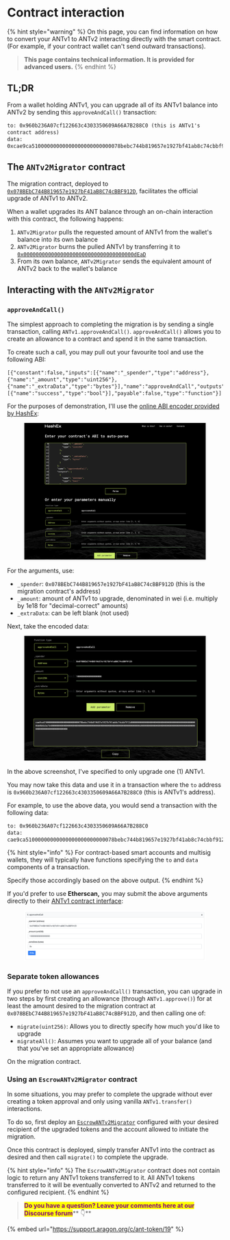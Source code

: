 # Contract interaction

{% hint style="warning" %}
On this page, you can find information on how to convert your ANTv1 to ANTv2 interacting directly with the smart contract. (For example, if your contract wallet can't send outward transactions).

> **This page contains technical information. It is provided for advanced users.**&#x20;
{% endhint %}

## TL;DR

From a wallet holding ANTv1, you can upgrade all of its ANTv1 balance into ANTv2 by sending this `approveAndCall()` transaction:

```
to: 0x960b236A07cf122663c4303350609A66A7B288C0 (this is ANTv1's contract address)
data: 0xcae9ca51000000000000000000000000078bebc744b819657e1927bf41ab8c74cbbf912dffffffffffffffffffffffffffffffffffffffffffffffffffffffffffffffff00000000000000000000000000000000000000000000000000000000000000600000000000000000000000000000000000000000000000000000000000000000
```

## The `ANTv2Migrator` contract

The migration contract, deployed to [`0x078BEbC744B819657e1927bF41aB8C74cBBF912D`](https://etherscan.io/address/0x078BEbC744B819657e1927bF41aB8C74cBBF912D), facilitates the official upgrade of ANTv1 to ANTv2.

When a wallet upgrades its ANT balance through an on-chain interaction with this contract, the following happens:

1. `ANTv2Migrator` pulls the requested amount of ANTv1 from the wallet's balance into its own balance
2. `ANTv2Migrator` burns the pulled ANTv1 by transferring it to [`0x000000000000000000000000000000000000dEaD`](https://etherscan.io/address/0x000000000000000000000000000000000000dead)
3. From its own balance, `ANTv2Migrator` sends the equivalent amount of ANTv2 back to the wallet's balance

## Interacting with the `ANTv2Migrator`

### `approveAndCall()`

The simplest approach to completing the migration is by sending a single transaction, calling `ANTv1.approveAndCall()`. `approveAndCall()` allows you to create an allowance to a contract and spend it in the same transaction.

To create such a call, you may pull out your favourite tool and use the following ABI:

```
[{"constant":false,"inputs":[{"name":"_spender","type":"address"},{"name":"_amount","type":"uint256"},{"name":"_extraData","type":"bytes"}],"name":"approveAndCall","outputs":[{"name":"success","type":"bool"}],"payable":false,"type":"function"}]
```

For the purposes of demonstration, I'll use the [online ABI encoder provided by HashEx](https://abi.hashex.org):

<figure><img src="../../.gitbook/assets/contract interaction 1.png" alt=""><figcaption></figcaption></figure>

For the arguments, use:

* `_spender`: `0x078BEbC744B819657e1927bF41aB8C74cBBF912D` (this is the migration contract's address)
* `_amount`: amount of ANTv1 to upgrade, denominated in wei (i.e. multiply by 1e18 for "decimal-correct" amounts)
* `_extraData`: can be left blank (not used)

Next, take the encoded data:

<figure><img src="../../.gitbook/assets/contract interaction 2.png" alt=""><figcaption></figcaption></figure>

In the above screenshot, I've specified to only upgrade one (1) ANTv1.

You may now take this data and use it in a transaction where the `to` address is `0x960b236A07cf122663c4303350609A66A7B288C0` (this is ANTv1's address).

For example, to use the above data, you would send a transaction with the following data:

```
to: 0x960b236A07cf122663c4303350609A66A7B288C0
data: cae9ca51000000000000000000000000078bebc744b819657e1927bf41ab8c74cbbf912d0000000000000000000000000000000000000000000000000de0b6b3a764000000000000000000000000000000000000000000000000000000000000000000600000000000000000000000000000000000000000000000000000000000000000
```

{% hint style="info" %}
For contract-based smart accounts and multisig wallets, they will typically have functions specifying the `to` and `data` components of a transaction.

Specify those accordingly based on the above output.
{% endhint %}

If you'd prefer to use **Etherscan,** you may submit the above arguments directly to their [ANTv1 contract interface](https://etherscan.io/address/0x960b236a07cf122663c4303350609a66a7b288c0#writeContract):

<figure><img src="../../.gitbook/assets/contract interaction 3.png" alt=""><figcaption></figcaption></figure>

### Separate token allowances

If you prefer to not use an `approveAndCall()` transaction, you can upgrade in two steps by first creating an allowance (through `ANTv1.approve()`) for at least the amount desired to the migration contract at `0x078BEbC744B819657e1927bF41aB8C74cBBF912D`, and then calling one of:

* `migrate(uint256)`: Allows you to directly specify how much you'd like to upgrade
* `migrateAll()`: Assumes you want to upgrade all of your balance (and that you've set an appropriate allowance)

On the migration contract.

### Using an `EscrowANTv2Migrator` contract

In some situations, you may prefer to complete the upgrade without ever creating a token approval and only using vanilla `ANTv1.transfer()` interactions.

To do so, first deploy an [`EscrowANTv2Migrator`](https://github.com/aragon/aragon-network-token/blob/master/packages/v2/contracts/EscrowANTv2Migrator.sol) configured with your desired recipient of the upgraded tokens and the account allowed to initiate the migration.

Once this contract is deployed, simply transfer ANTv1 into the contract as desired and then call `migrate()` to complete the upgrade.

{% hint style="info" %}
The `EscrowANTv2Migrator` contract does not contain logic to return any ANTv1 tokens transferred to it. All ANTv1 tokens transferred to it will be eventually converted to ANTv2 and returned to the configured recipient.
{% endhint %}



> <mark style="color:purple;">**Do you have a question? Leave your comments here at our Discourse forum**</mark>** 👇**

{% embed url="https://support.aragon.org/c/ant-token/19" %}
